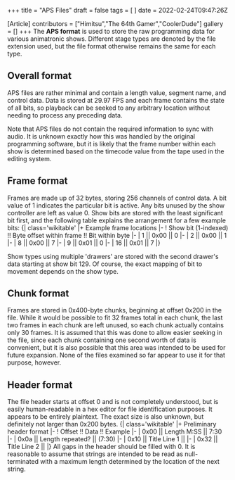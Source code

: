 +++
title = "APS Files"
draft = false
tags = [ ]
date = 2022-02-24T09:47:26Z

[Article]
contributors = ["Himitsu","The 64th Gamer","CoolerDude"]
gallery = []
+++
The **APS format** is used to store the raw programming data for various animatronic shows. Different stage types are denoted by the file extension used, but the file format otherwise remains the same for each type.

## Overall format ##
APS files are rather minimal and contain a length value, segment name, and control data. Data is stored at 29.97 FPS and each frame contains the state of all bits, so playback can be seeked to any arbitrary location without needing to process any preceding data.

Note that APS files do not contain the required information to sync with audio. It is unknown exactly how this was handled by the original programming software, but it is likely that the frame number within each show is determined based on the timecode value from the tape used in the editing system.

## Frame format ##
Frames are made up of 32 bytes, storing 256 channels of control data. A bit value of 1 indicates the particular bit is active. Any bits unused by the show controller are left as value 0. Show bits are stored with the least significant bit first, and the following table explains the arrangement for a few example bits:
{| class='wikitable'
|+ Example frame locations
|-
! Show bit (1-indexed) !! Byte offset within frame !! Bit within byte
|-
| 1 || 0x00 || 0
|-
| 2 || 0x00 || 1
|-
| 8 || 0x00 || 7
|-
| 9 || 0x01 || 0
|-
| 16 || 0x01 || 7
|}

Show types using multiple 'drawers' are stored with the second drawer's data starting at show bit 129. Of course, the exact mapping of bit to movement depends on the show type.

## Chunk format ##
Frames are stored in 0x400-byte chunks, beginning at offset 0x200 in the file. While it would be possible to fit 32 frames total in each chunk, the last two frames in each chunk are left unused, so each chunk actually contains only 30 frames. It is assumed that this was done to allow easier seeking in the file, since each chunk containing one second worth of data is convenient, but it is also possible that this area was intended to be used for future expansion. None of the files examined so far appear to use it for that purpose, however.

## Header format ##
The file header starts at offset 0 and is not completely understood, but is easily human-readable in a hex editor for file identification purposes. It appears to be entirely plaintext. The exact size is also unknown, but definitely not larger than 0x200 bytes.
{| class='wikitable'
|+ Preliminary header format
|-
! Offset !! Data !! Example
|-
| 0x00 || Length M:SS || 7:30
|-
| 0x0a || Length repeated? || (7:30)
|-
| 0x10 || Title Line 1 || 
|-
| 0x32 || Title Line 2 || 
|}
All gaps in the header should be filled with 0. It is reasonable to assume that strings are intended to be read as null-terminated with a maximum length determined by the location of the next string.